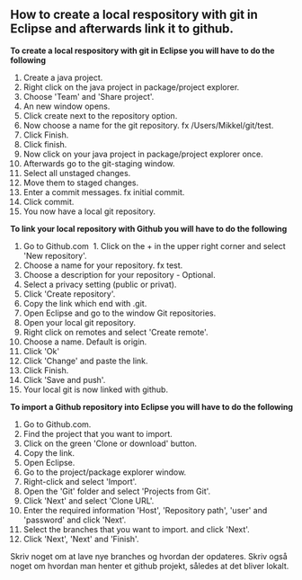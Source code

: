 ## How to create a local respository with git in Eclipse and afterwards link it to github.
**To create a local respository with git in Eclipse you will have to do the following**

1. Create a java project.
2. Right click on the java project in package/project explorer.
  1. Choose 'Team' and 'Share project'.
3. An new window opens.
  1. Click create next to the repository option.
  2. Now choose a name for the git repository. fx /Users/Mikkel/git/test.
  3. Click Finish.
4. Click finish.
5. Now click on your java project in package/project explorer once.
  1. Afterwards go to the git-staging window.
  2. Select all unstaged changes.
  3. Move them to staged changes.
  4. Enter a commit messages. fx initial commit.
  5. Click commit.
6. You now have a local git repository.

**To link your local repository with Github you will have to do the following**

1. Go to Github.com
  1. Click on the + in the upper right corner and select 'New repository'.
  2. Choose a name for your repository. fx test.
  3. Choose a description for your repository - Optional.
  4. Select a privacy setting (public or privat).
  5. Click 'Create repository'.
2. Copy the link which end with .git.
3. Open Eclipse and go to the window Git repositories.
4. Open your local git repository.
  1. Right click on remotes and select 'Create remote'.
  2. Choose a name. Default is origin.
  3. Click 'Ok'
5. Click 'Change' and paste the link.
  1. Click Finish.
6. Click 'Save and push'.
7. Your local git is now linked with github.

**To import a Github repository into Eclipse you will have to do the following**

1. Go to Github.com.
2. Find the project that you want to import.
3. Click on the green 'Clone or download' button.
4. Copy the link.
5. Open Eclipse.
6. Go to the project/package explorer window.
7. Right-click and select 'Import'.
8. Open the 'Git' folder and select 'Projects from Git'.
9. Click 'Next' and select 'Clone URL'.
10. Enter the required information 'Host', 'Repository path', 'user' and 'password' and click 'Next'.
11. Select the branches that you want to import. and click 'Next'.
12. Click 'Next', 'Next' and 'Finish'.
  
  
Skriv noget om at lave nye branches og hvordan der opdateres.
Skriv også noget om hvordan man henter et github projekt, således at det bliver lokalt.
